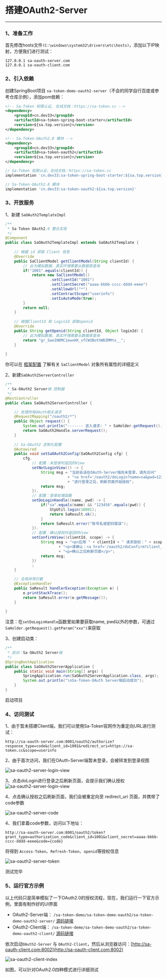 # 搭建OAuth2-Server

--- 

### 1、准备工作 
首先修改hosts文件`(C:\windows\system32\drivers\etc\hosts)`，添加以下IP映射，方便我们进行测试：
``` url
127.0.0.1 sa-oauth-server.com
127.0.0.1 sa-oauth-client.com
```


### 2、引入依赖 
创建SpringBoot项目 `sa-token-demo-oauth2-server`（不会的同学自行百度或参考仓库示例），添加pom依赖：

<!---------------------------- tabs:start ---------------------------->
<!-------- tab:Maven 方式 -------->
``` xml
<!-- Sa-Token 权限认证, 在线文档：https://sa-token.cc -->
<dependency>
	<groupId>cn.dev33</groupId>
	<artifactId>sa-token-spring-boot-starter</artifactId>
	<version>${sa.top.version}</version>
</dependency>

<!-- Sa-Token-OAuth2.0 模块 -->
<dependency>
	<groupId>cn.dev33</groupId>
	<artifactId>sa-token-oauth2</artifactId>
	<version>${sa.top.version}</version>
</dependency>
```
<!-------- tab:Gradle 方式 -------->
``` gradle
// Sa-Token 权限认证，在线文档：https://sa-token.cc
implementation 'cn.dev33:sa-token-spring-boot-starter:${sa.top.version}'

// Sa-Token-OAuth2.0 模块
implementation 'cn.dev33:sa-token-oauth2:${sa.top.version}'
```
<!---------------------------- tabs:end ---------------------------->



### 3、开放服务 
1、新建 `SaOAuth2TemplateImpl` 
``` java
/**
 * Sa-Token OAuth2.0 整合实现 
 */
@Component
public class SaOAuth2TemplateImpl extends SaOAuth2Template {
	
	// 根据 id 获取 Client 信息 
	@Override
	public SaClientModel getClientModel(String clientId) {
		// 此为模拟数据，真实环境需要从数据库查询 
		if("1001".equals(clientId)) {
			return new SaClientModel()
					.setClientId("1001")
					.setClientSecret("aaaa-bbbb-cccc-dddd-eeee")
					.setAllowUrl("*")
					.setContractScope("userinfo")
					.setIsAutoMode(true);
		}
		return null;
	}
	
	// 根据ClientId 和 LoginId 获取openid 
	@Override
	public String getOpenid(String clientId, Object loginId) {
		// 此为模拟数据，真实环境需要从数据库查询 
		return "gr_SwoIN0MC1ewxHX_vfCW3BothWDZMMtx__";
	}
	
}
```

你可以在 [框架配置](/use/config?id=SaClientModel属性定义) 了解有关 `SaClientModel` 对象所有属性的详细定义


2、新建`SaOAuth2ServerController`
``` java
/**
 * Sa-OAuth2 Server端 控制器 
 */
@RestController
public class SaOAuth2ServerController {

	// 处理所有OAuth相关请求 
	@RequestMapping("/oauth2/*")
	public Object request() {
		System.out.println("------- 进入请求: " + SaHolder.getRequest().getUrl());
		return SaOAuth2Handle.serverRequest();
	}
	
	// Sa-OAuth2 定制化配置 
	@Autowired
	public void setSaOAuth2Config(SaOAuth2Config cfg) {
		cfg.
			// 配置：未登录时返回的View 
			setNotLoginView(() -> {
				String msg = "当前会话在OAuth-Server端尚未登录，请先访问"
	                        + "<a href='/oauth2/doLogin?name=sa&pwd=123456' target='_blank'> doLogin登录 </a>"
	                        + "进行登录之后，刷新页面开始授权";
	            return msg;
			}).
			// 配置：登录处理函数 
			setDoLoginHandle((name, pwd) -> {
				if("sa".equals(name) && "123456".equals(pwd)) {
					StpUtil.login(10001);
					return SaResult.ok();
				}
				return SaResult.error("账号名或密码错误");
			}).
			// 配置：确认授权时返回的View 
			setConfirmView((clientId, scope) -> {
				String msg = "<p>应用 " + clientId + " 请求授权：" + scope + "</p>"
                        + "<p>请确认：<a href='/oauth2/doConfirm?client_id=" + clientId + "&scope=" + scope + "' target='_blank'> 确认授权 </a></p>"
                        + "<p>确认之后刷新页面</p>";
				return msg;
			})
			;
	}

	// 全局异常拦截  
	@ExceptionHandler
	public SaResult handlerException(Exception e) {
		e.printStackTrace(); 
		return SaResult.error(e.getMessage());
	}
	
}
```
注意：在`setDoLoginHandle`函数里如果要获取name, pwd以外的参数，可通过`SaHolder.getRequest().getParam("xxx")`来获取 

3、创建启动类：
``` java
/**
 * 启动：Sa-OAuth2 Server端 
 */
@SpringBootApplication 
public class SaOAuth2ServerApplication {
	public static void main(String[] args) {
		SpringApplication.run(SaOAuth2ServerApplication.class, args);
		System.out.println("\nSa-Token-OAuth Server端启动成功");
	}
}
```
启动项目


### 4、访问测试 

1、由于暂未搭建Client端，我们可以使用Sa-Token官网作为重定向URL进行测试：
``` url
http://sa-oauth-server.com:8001/oauth2/authorize?response_type=code&client_id=1001&redirect_uri=https://sa-token.cc&scope=userinfo
```

2、由于首次访问，我们在OAuth-Server端暂未登录，会被转发到登录视图 

![sa-oauth2-server-login-view](https://oss.dev33.cn/sa-token/doc/oauth2/sa-oauth2-server-login-view.png 's-w-sh')

3、点击doLogin进行登录之后刷新页面，会提示我们确认授权
![sa-oauth2-server-login-view](https://oss.dev33.cn/sa-token/doc/oauth2/sa-oauth2-server-scope.png 's-w-sh')

4、点击确认授权之后刷新页面，我们会被重定向至 redirect_uri 页面，并携带了code参数 

![sa-oauth2-server-code](https://oss.dev33.cn/sa-token/doc/oauth2/sa-oauth2-server-code.png 's-w-sh')

4、我们拿着code参数，访问以下地址：
``` url
http://sa-oauth-server.com:8001/oauth2/token?grant_type=authorization_code&client_id=1001&client_secret=aaaa-bbbb-cccc-dddd-eeee&code={code}
```

将得到 `Access-Token`、`Refresh-Token`、`openid`等授权信息 

![sa-oauth2-server-token](https://oss.dev33.cn/sa-token/doc/oauth2/sa-oauth2-server-token.png 's-w-sh')

测试完毕


### 5、运行官方示例 
以上代码只是简单模拟了一下OAuth2.0的授权流程，现在，我们运行一下官方示例，里面有制作好的UI界面

- OAuth2-Server端： `/sa-token-demo/sa-token-demo-oauth2/sa-token-demo-oauth2-server/` [源码链接](https://gitee.com/dromara/sa-token/tree/dev/sa-token-demo/sa-token-demo-oauth2/sa-token-demo-oauth2-server) <br/>
- OAuth2-Client端： `/sa-token-demo/sa-token-demo-oauth2/sa-token-demo-oauth2-client/` [源码链接](https://gitee.com/dromara/sa-token/tree/dev/sa-token-demo/sa-token-demo-oauth2/sa-token-demo-oauth2-client) <br/>

依次启动`OAuth2-Server` 与 `OAuth2-Client`，然后从浏览器访问：[http://sa-oauth-client.com:8002](http://sa-oauth-client.com:8002)

![sa-oauth2-client-index](https://oss.dev33.cn/sa-token/doc/oauth2/sa-oauth2-client-index.png 's-w-sh')

如图，可以针对OAuth2.0四种模式进行详细测试 


